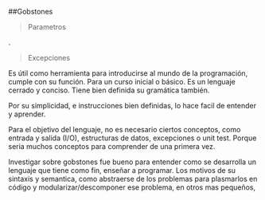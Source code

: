 ##Gobstones


>Parametros

.

>Excepciones

Es útil como herramienta para introducirse al mundo de la programación, cumple con su función. Para un curso inicial o básico. Es un lenguaje cerrado y conciso. Tiene bien definida su gramática también.

Por su simplicidad, e instrucciones bien definidas, lo hace facil de entender y aprender.

Para el objetivo del lenguaje, no es necesario ciertos conceptos, como entrada y salida (I/O), estructuras de datos,  excepciones o unit test. Porque seria muchos conceptos para comprender de una primera vez.

Investigar sobre gobstones fue bueno para entender como se desarrolla un lenguaje que tiene como fin, enseñar a programar. Los motivos de su sintaxis y semantica, como abstraerse de los problemas para plasmarlos en código y modularizar/descomponer ese problema, en otros mas pequeños, 
